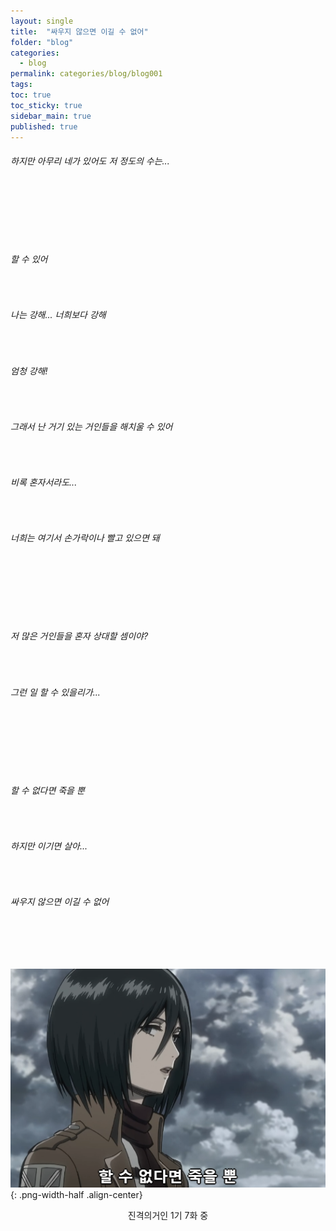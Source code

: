 ```yaml
---
layout: single
title:  "싸우지 않으면 이길 수 없어"
folder: "blog"
categories:
  - blog
permalink: categories/blog/blog001
tags: 
toc: true
toc_sticky: true
sidebar_main: true
published: true
---
```


<h6>하지만 아무리 네가 있어도 저 정도의 수는...</h6>
<br>
<br>
<br>
<br>
<br>
<h6>할 수 있어</h6>
<br>
<h6>나는 강해... 너희보다 강해</h6>
<br>
<h6>엄청 강해!</h6>
<br>
<h6>그래서 난 거기 있는 거인들을 해치울 수 있어</h6>
<br>
<h6>비록 혼자서라도...</h6>
<br>
<h6>너희는 여기서 손가락이나 빨고 있으면 돼</h6>
<br>
<br>
<br>
<br>
<br>
<h6>저 많은 거인들을 혼자 상대할 셈이야?</h6>
<br>
<h6>그런 일 할 수 있을리가...</h6>
<br>
<br>
<br>
<br>
<br>
<h6>할 수 없다면 죽을 뿐</h6>
<br>
<h6>하지만 이기면 살아...</h6>
<br>
<h6>싸우지 않으면 이길 수 없어</h6>
<br>
<br>
<br>

![png](/assets/blog/1.png){: .png-width-half .align-center}

<div style="text-align: center"> 진격의거인 1기 7화 중 </div>
<br>
<br>
<br>
<br>